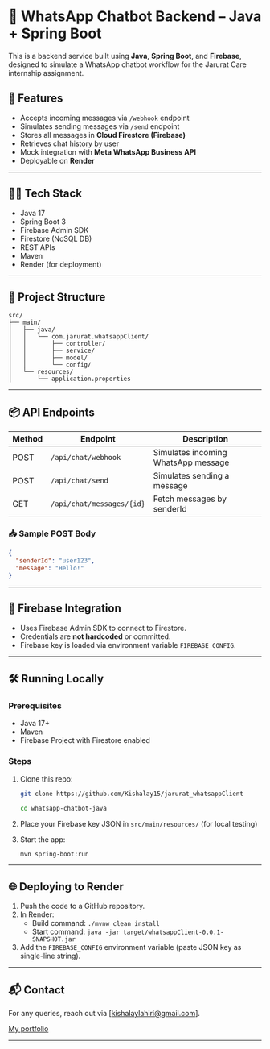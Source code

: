 
# 📱 WhatsApp Chatbot Backend – Java + Spring Boot

This is a backend service built using **Java**, **Spring Boot**, and **Firebase**, designed to simulate a WhatsApp chatbot workflow for the Jarurat Care internship assignment.

## 🚀 Features

- Accepts incoming messages via `/webhook` endpoint
- Simulates sending messages via `/send` endpoint
- Stores all messages in **Cloud Firestore (Firebase)**
- Retrieves chat history by user
- Mock integration with **Meta WhatsApp Business API**
- Deployable on **Render**

---

## 🧑‍💻 Tech Stack

- Java 17
- Spring Boot 3
- Firebase Admin SDK
- Firestore (NoSQL DB)
- REST APIs
- Maven
- Render (for deployment)

---

## 📂 Project Structure

```
src/
├── main/
│   ├── java/
│   │   └── com.jarurat.whatsappClient/
│   │       ├── controller/
│   │       ├── service/
│   │       ├── model/
│   │       └── config/
│   └── resources/
│       └── application.properties
```

---

## 📦 API Endpoints

| Method | Endpoint                    | Description                         |
|--------|-----------------------------|-------------------------------------|
| POST   | `/api/chat/webhook`         | Simulates incoming WhatsApp message |
| POST   | `/api/chat/send`            | Simulates sending a message         |
| GET    | `/api/chat/messages/{id}`   | Fetch messages by senderId          |

### 📥 Sample POST Body

```json
{
  "senderId": "user123",
  "message": "Hello!"
}
```

---

## 🔐 Firebase Integration

- Uses Firebase Admin SDK to connect to Firestore.
- Credentials are **not hardcoded** or committed.
- Firebase key is loaded via environment variable `FIREBASE_CONFIG`.

---

## 🛠 Running Locally

### Prerequisites
- Java 17+
- Maven
- Firebase Project with Firestore enabled

### Steps

1. Clone this repo:
   ```bash
   git clone https://github.com/Kishalay15/jarurat_whatsappClient
   
   cd whatsapp-chatbot-java
   ```

2. Place your Firebase key JSON in `src/main/resources/` (for local testing)

3. Start the app:
   ```bash
   mvn spring-boot:run
   ```

---

## 🌐 Deploying to Render

1. Push the code to a GitHub repository.
2. In Render:
    - Build command: `./mvnw clean install`
    - Start command: `java -jar target/whatsappClient-0.0.1-SNAPSHOT.jar`
3. Add the `FIREBASE_CONFIG` environment variable (paste JSON key as single-line string).

---

## 📬 Contact

For any queries, reach out via [kishalaylahiri@gmail.com].

[My portfolio](https://personal-portfolio-wheat-kappa.vercel.app/)

---

